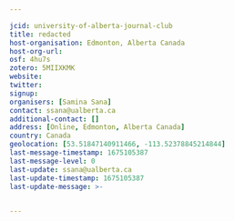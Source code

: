 ```yaml
---

jcid: university-of-alberta-journal-club
title: redacted
host-organisation: Edmonton, Alberta Canada
host-org-url: 
osf: 4hu7s
zotero: 5MIIXKMK
website: 
twitter: 
signup: 
organisers: [Samina Sana]
contact: ssana@ualberta.ca
additional-contact: []
address: [Online, Edmonton, Alberta Canada]
country: Canada
geolocation: [53.51847140911466, -113.52378845214844]
last-message-timestamp: 1675105387
last-message-level: 0
last-update: ssana@ualberta.ca
last-update-timestamp: 1675105387
last-update-message: >-
  

---
```



